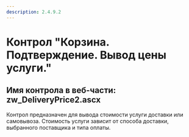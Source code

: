 ```yaml
---
description: 2.4.9.2
---
```


# Контрол "Корзина. Подтверждение. Вывод цены услуги."

## Имя контрола в веб-части: zw\_DeliveryPrice2.ascx

Контрол предназначен для вывода стоимости услуги доставки или самовывоза. Стоимость услуги зависит от способа доставки, выбранного поставщика и типа оплаты.

